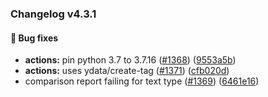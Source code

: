 ### Changelog v4.3.1


#### 🐛 Bug fixes

* **actions:** pin python 3.7 to 3.7.16 ([#1368](https://github.com/ydataai/ydata-profiling/issues/1368)) ([9553a5b](https://github.com/ydataai/ydata-profiling/commit/9553a5bad22cef0643b9c02dddf2e64d59deab8b))
* **actions:** uses ydata/create-tag ([#1371](https://github.com/ydataai/ydata-profiling/issues/1371)) ([cfb020d](https://github.com/ydataai/ydata-profiling/commit/cfb020d9ad0ce7ef3be53962763b7a57b88732f9))
* comparison report failing for text type ([#1369](https://github.com/ydataai/ydata-profiling/issues/1369)) ([6461e16](https://github.com/ydataai/ydata-profiling/commit/6461e16a300136a21dc7b0df16031023b78db7de))